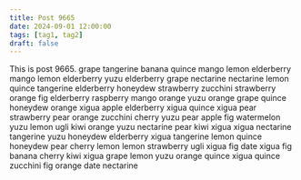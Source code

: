 ```yaml
---
title: Post 9665
date: 2024-09-01 12:00:00
tags: [tag1, tag2]
draft: false
---
```

This is post 9665.
grape
tangerine
banana
quince
mango
lemon
elderberry
mango
lemon
elderberry
yuzu
elderberry
grape
nectarine
nectarine
lemon
quince
tangerine
elderberry
honeydew
strawberry
zucchini
strawberry
orange
fig
elderberry
raspberry
mango
orange
yuzu
orange
grape
quince
honeydew
orange
xigua
apple
elderberry
xigua
quince
xigua
pear
strawberry
pear
orange
zucchini
cherry
yuzu
pear
apple
fig
watermelon
yuzu
lemon
ugli
kiwi
orange
yuzu
nectarine
pear
kiwi
xigua
xigua
nectarine
tangerine
yuzu
honeydew
elderberry
xigua
tangerine
lemon
quince
honeydew
pear
cherry
lemon
lemon
strawberry
ugli
xigua
fig
date
xigua
fig
banana
cherry
kiwi
xigua
grape
lemon
yuzu
orange
quince
xigua
quince
zucchini
fig
orange
date
nectarine

